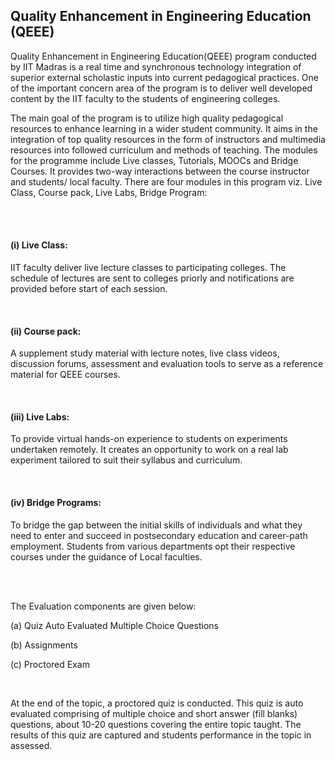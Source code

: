 <h2>Quality Enhancement in Engineering Education (QEEE) </h2>
<p>Quality Enhancement in Engineering Education(QEEE) program conducted by IIT Madras is a real time and synchronous technology integration of superior external scholastic inputs into current pedagogical practices. One of the important concern area of the program is to deliver well developed content by the IIT faculty to the students of engineering colleges.</p>
<p>The main goal of the program is to utilize high quality pedagogical resources to enhance learning in a wider student community. It aims in the integration of top quality resources in the form of instructors and multimedia resources into followed curriculum and methods of teaching. The modules for the programme include Live classes, Tutorials, MOOCs and Bridge Courses. It provides two-way interactions between the course instructor and students/ local faculty. There are four modules in this program viz. Live Class, Course pack, Live Labs, Bridge Program:</p>
<br/>
<br/>
<h4><strong> (i) Live Class:</strong></h4>
<p> IIT faculty deliver live lecture classes to participating colleges. The schedule of lectures are sent to colleges priorly and notifications are provided before start of each session.</p>
<br/><h4><strong> (ii) Course pack: </strong></h4>
<p>	A supplement study material with lecture notes, live class videos, discussion forums, assessment and evaluation tools to serve as a reference material for QEEE courses. </p>
<br/><h4><strong> (iii) Live Labs:  </strong></h4>
<p>To provide virtual hands-on experience to students on experiments undertaken remotely. It creates an opportunity to work on a real lab experiment tailored to suit their syllabus and curriculum. </p>
<br/><h4><strong> (iv) Bridge Programs:  </strong></h4>
<p>	To bridge the gap between the initial skills of individuals and what they need to enter and succeed in postsecondary education and career-path employment. Students from various departments opt their respective courses under the guidance of Local faculties. </p>
<br/>
<br/>
<p>The Evaluation components are given below:</p>
<p>(a) Quiz Auto Evaluated Multiple Choice Questions</p>
<p>(b) Assignments</p>
<p>(c) Proctored Exam</p>
<br/>
<p>At the end of the topic, a proctored quiz is conducted. This quiz is auto evaluated comprising of multiple choice and short answer (fill blanks) questions, about 10-20 questions covering the entire topic taught. The results of this quiz are captured and students performance in the topic in assessed. </p>
</div>

